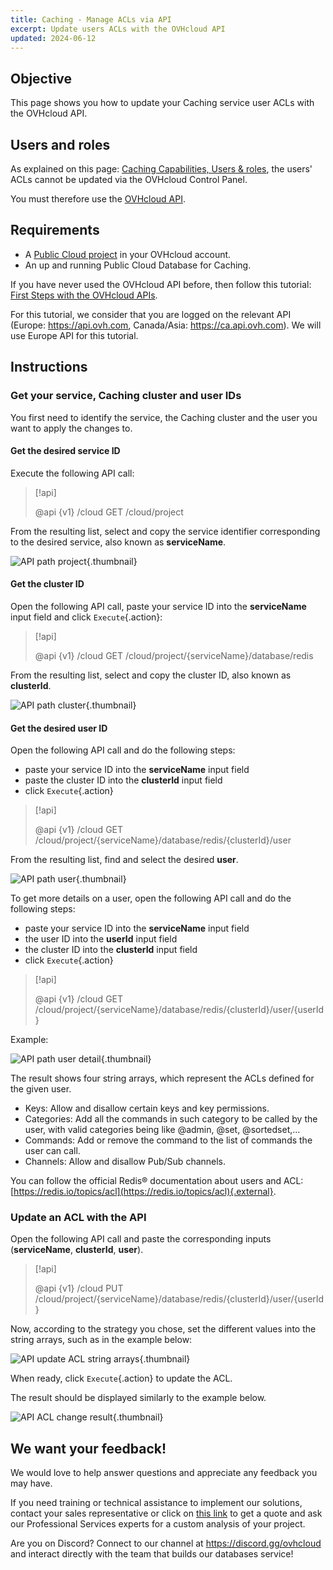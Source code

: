 ```yaml
---
title: Caching - Manage ACLs via API
excerpt: Update users ACLs with the OVHcloud API
updated: 2024-06-12
---
```


## Objective

This page shows you how to update your Caching service user ACLs with the OVHcloud API.

## Users and roles

As explained on this page: [Caching Capabilities, Users & roles](/pages/public_cloud/public_cloud_databases/redis_01_capabilities#users-and-roles), the users' ACLs cannot be updated via the OVHcloud Control Panel.

You must therefore use the [OVHcloud API](/pages/manage_and_operate/api/first-steps).

## Requirements

- A [Public Cloud project](https://www.ovhcloud.com/en-ca/public-cloud/) in your OVHcloud account.
- An up and running Public Cloud Database for Caching.

If you have never used the OVHcloud API before, then follow this tutorial: [First Steps with the OVHcloud APIs](/pages/manage_and_operate/api/first-steps).

For this tutorial, we consider that you are logged on the relevant API (Europe: <https://api.ovh.com>, Canada/Asia:  <https://ca.api.ovh.com>). We will use Europe API for this tutorial.

## Instructions

### Get your service, Caching cluster and user IDs

You first need to identify the service, the Caching cluster and the user you want to apply the changes to.

#### Get the desired service ID

Execute the following API call:

> [!api]
>
> @api {v1} /cloud GET /cloud/project
>

From the resulting list, select and copy the service identifier corresponding to the desired service, also known as **serviceName**.

![API path project](images/redis_07_update_acls_01.png){.thumbnail}

#### Get the cluster ID

Open the following API call, paste your service ID into the **serviceName** input field and click `Execute`{.action}:

> [!api]
>
> @api {v1} /cloud GET /cloud/project/{serviceName}/database/redis
>

From the resulting list, select and copy the cluster ID, also known as **clusterId**.

![API path cluster](images/redis_07_update_acls_02.png){.thumbnail}

#### Get the desired user ID

Open the following API call and do the following steps:

- paste your service ID into the **serviceName** input field
- paste the cluster ID into the **clusterId** input field
- click `Execute`{.action}

> [!api]
>
> @api {v1} /cloud GET /cloud/project/{serviceName}/database/redis/{clusterId}/user
>

From the resulting list, find and select the desired **user**.

![API path user](images/redis_07_update_acls_03.png){.thumbnail}

To get more details on a user, open the following API call and do the following steps:

- paste your service ID into the **serviceName** input field
- the user ID into the **userId** input field
- the cluster ID into the **clusterId** input field
- click `Execute`{.action}

> [!api]
>
> @api {v1} /cloud GET /cloud/project/{serviceName}/database/redis/{clusterId}/user/{userId}
>

Example:

![API path user detail](images/redis_07_update_acls_04.png){.thumbnail}

The result shows four string arrays, which represent the ACLs defined for the given user.

- Keys: Allow and disallow certain keys and key permissions.
- Categories: Add all the commands in such category to be called by the user, with valid categories being like @admin, @set, @sortedset,...
- Commands: Add or remove the command to the list of commands the user can call.
- Channels: Allow and disallow Pub/Sub channels.

You can follow the official Redis® documentation about users and ACL: [https://redis.io/topics/acl](https://redis.io/topics/acl){.external}.

### Update an ACL with the API

Open the following API call and paste the corresponding inputs (**serviceName**, **clusterId**, **user**).

> [!api]
>
> @api {v1} /cloud PUT /cloud/project/{serviceName}/database/redis/{clusterId}/user/{userId}
>

Now, according to the strategy you chose, set the different values into the string arrays, such as in the example below:

![API update ACL string arrays](images/redis_07_update_acls_05.png){.thumbnail}

When ready, click `Execute`{.action} to update the ACL.

The result should be displayed similarly to the example below.

![API ACL change result](images/redis_07_update_acls_06.png){.thumbnail}

## We want your feedback!

We would love to help answer questions and appreciate any feedback you may have.

If you need training or technical assistance to implement our solutions, contact your sales representative or click on [this link](/links/professional-services) to get a quote and ask our Professional Services experts for a custom analysis of your project.

Are you on Discord? Connect to our channel at <https://discord.gg/ovhcloud> and interact directly with the team that builds our databases service!
